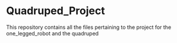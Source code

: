# Quadruped_Project
This repository contains all the files pertaining to the project for the one_legged_robot and the quadruped
